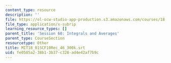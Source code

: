 ```yaml
---
content_type: resource
description: ''
file: https://ol-ocw-studio-app-production.s3.amazonaws.com/courses/18-01sc-single-variable-calculus-fall-2010/fe0585a238b13b37c328ad4e42af7b9c_MIT18_01SCF10Rec_46_300k.srt
file_type: application/x-subrip
learning_resource_types: []
parent_title: 'Session 60: Integrals and Averages'
parent_type: CourseSection
resourcetype: Other
title: MIT18_01SCF10Rec_46_300k.srt
uid: fe0585a2-38b1-3b37-c328-ad4e42af7b9c
---
```

